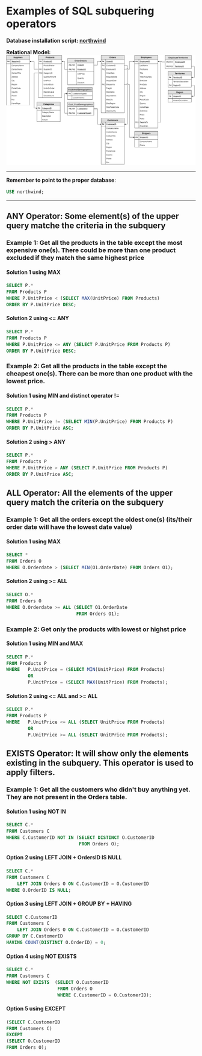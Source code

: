 # Examples of SQL subquering operators

**Database installation script: [northwind](../databases/northwind-db/northwind-db-install.sql "DB installation script")**

**Relational Model:**
![Northwind db Relational Model](../databases/northwind-db/northwind-db-rm.png "Northwind relational model")

---

**Remember to point to the proper database**:
```sql
USE northwind;
```

----

## ANY Operator: Some element(s) of the upper query matche the criteria in the subquery 
### Example 1: Get all the products in the table except the most expensive one(s). There could be more than one product excluded if they match the same highest price
#### Solution 1 using MAX
```sql
SELECT P.*
FROM Products P
WHERE P.UnitPrice < (SELECT MAX(UnitPrice) FROM Products)
ORDER BY P.UnitPrice DESC;
```

#### Solution 2 using <= ANY
```sql
SELECT P.*
FROM Products P
WHERE P.UnitPrice <= ANY (SELECT P.UnitPrice FROM Products P)
ORDER BY P.UnitPrice DESC;
```

### Example 2: Get all the products in the table except the cheapest one(s). There can be more than one product with the lowest price.
#### Solution 1 using MIN and distinct operator !=
```sql
SELECT P.*
FROM Products P
WHERE P.UnitPrice != (SELECT MIN(P.UnitPrice) FROM Products P)
ORDER BY P.UnitPrice ASC;
```

#### Solution 2 using > ANY
```sql
SELECT P.*
FROM Products P
WHERE P.UnitPrice > ANY (SELECT P.UnitPrice FROM Products P)
ORDER BY P.UnitPrice ASC;
```

## ALL Operator: All the elements of the upper query match the criteria on the subquery
### Example 1: Get all the orders except the oldest one(s) (its/their order date will have the lowest date value)
#### Solution 1 using MAX
```sql
SELECT *
FROM Orders O
WHERE O.Orderdate > (SELECT MIN(O1.OrderDate) FROM Orders O1);
```

#### Solution 2 using >= ALL
```sql
SELECT O.*
FROM Orders O 
WHERE O.Orderdate >= ALL (SELECT O1.OrderDate
						  FROM Orders O1);
```


### Example 2: Get only the products with lowest or highst price
#### Solution 1 using MIN and MAX
```sql
SELECT P.*
FROM Products P
WHERE 	P.UnitPrice = (SELECT MIN(UnitPrice) FROM Products)
		OR
		P.UnitPrice = (SELECT MAX(UnitPrice) FROM Products);
```

#### Solution 2 using <= ALL and >= ALL
```sql
SELECT P.* 
FROM Products P
WHERE 	P.UnitPrice <= ALL (SELECT UnitPrice FROM Products)
		OR
		P.UnitPrice >= ALL (SELECT UnitPrice FROM Products);
```

## EXISTS Operator: It will show only the elements existing in the subquery. This operator is used to apply filters.
### Example 1: Get all the customers who didn't buy anything yet. They are not present in the Orders table.
#### Solution 1 using NOT IN
```sql
SELECT C.*
FROM Customers C
WHERE C.CustomerID NOT IN (SELECT DISTINCT O.CustomerID
						   FROM Orders O);
```

#### Option 2 using LEFT JOIN + OrdersID IS NULL
```sql                        
SELECT C.*
FROM Customers C
	LEFT JOIN Orders O ON C.CustomerID = O.CustomerID
WHERE O.OrderID IS NULL;
```

#### Option 3 using LEFT JOIN + GROUP BY + HAVING
```sql
SELECT C.CustomerID
FROM Customers C
	LEFT JOIN Orders O ON C.CustomerID = O.CustomerID
GROUP BY C.CustomerID
HAVING COUNT(DISTINCT O.OrderID) = 0;
```

#### Option 4 using NOT EXISTS
```sql
SELECT C.*
FROM Customers C
WHERE NOT EXISTS  (SELECT O.CustomerID
				   FROM Orders O
                   WHERE C.CustomerID = O.CustomerID);
```

#### Option 5 using EXCEPT
```sql                    
(SELECT C.CustomerID
FROM Customers C)
EXCEPT
(SELECT O.CustomerID
FROM Orders O);
```
